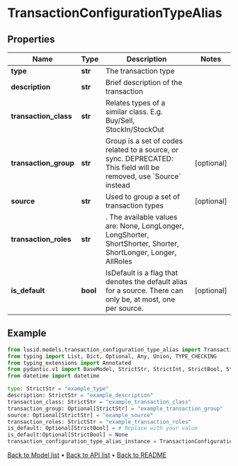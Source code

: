 # TransactionConfigurationTypeAlias

## Properties
Name | Type | Description | Notes
------------ | ------------- | ------------- | -------------
**type** | **str** | The transaction type | 
**description** | **str** | Brief description of the transaction | 
**transaction_class** | **str** | Relates types of a similar class. E.g. Buy/Sell, StockIn/StockOut | 
**transaction_group** | **str** | Group is a set of codes related to a source, or sync. DEPRECATED: This field will be removed, use &#x60;Source&#x60; instead | [optional] 
**source** | **str** | Used to group a set of transaction types | [optional] 
**transaction_roles** | **str** | . The available values are: None, LongLonger, LongShorter, ShortShorter, Shorter, ShortLonger, Longer, AllRoles | 
**is_default** | **bool** | IsDefault is a flag that denotes the default alias for a source. There can only be, at most, one per source. | [optional] 
## Example

```python
from lusid.models.transaction_configuration_type_alias import TransactionConfigurationTypeAlias
from typing import List, Dict, Optional, Any, Union, TYPE_CHECKING
from typing_extensions import Annotated
from pydantic.v1 import BaseModel, StrictStr, StrictInt, StrictBool, StrictFloat, StrictBytes, Field, validator, ValidationError, conlist, constr
from datetime import datetime

type: StrictStr = "example_type"
description: StrictStr = "example_description"
transaction_class: StrictStr = "example_transaction_class"
transaction_group: Optional[StrictStr] = "example_transaction_group"
source: Optional[StrictStr] = "example_source"
transaction_roles: StrictStr = "example_transaction_roles"
is_default: Optional[StrictBool] = # Replace with your value
is_default:Optional[StrictBool] = None
transaction_configuration_type_alias_instance = TransactionConfigurationTypeAlias(type=type, description=description, transaction_class=transaction_class, transaction_group=transaction_group, source=source, transaction_roles=transaction_roles, is_default=is_default)

```

[Back to Model list](../README.md#documentation-for-models) &#8226; [Back to API list](../README.md#documentation-for-api-endpoints) &#8226; [Back to README](../README.md)

